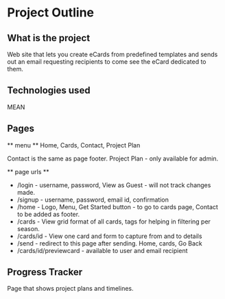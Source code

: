 # Project Outline #

## What is the project ##
Web site that lets you create eCards from predefined templates and sends out an email requesting recipients to come see the eCard dedicated to them.

## Technologies used ##
MEAN

## Pages ##
** menu **
Home, Cards, Contact, Project Plan

Contact is the same as page footer.
Project Plan - only available for admin.

** page urls **
* /login - username, password, View as Guest - will not track changes made.
* /signup - username, password, email id, confirmation
* /home - Logo, Menu, Get Started button - to go to cards page, Contact to be added as footer.
* /cards - View grid format of all cards, tags for helping in filtering per season.
* /cards/id - View one card and form to capture from and to details
* /send - redirect to this page after sending. Home, cards, Go Back
* /cards/id/previewcard - available to user and email recipient

## Progress Tracker ##

Page that shows project plans and timelines.




